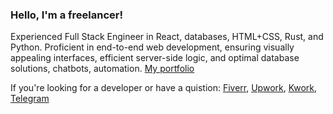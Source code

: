 ### Hello, I'm a freelancer!

Experienced Full Stack Engineer in React, databases, HTML+CSS, Rust, and Python. Proficient in end-to-end web development, ensuring visually appealing interfaces, efficient server-side logic, and optimal database solutions, chatbots, automation. 
[My portfolio](https://leofaraf.github.io/)

If you're looking for a developer or have a quistion: [Fiverr](https://www.fiverr.com/pe/yQbQ75), [Upwork](https://www.upwork.com/workwith/leonf5), [Kwork](https://kwork.ru/user/leon_farafonov?ref=10279171), [Telegram](https://t.me/leofaraf)
